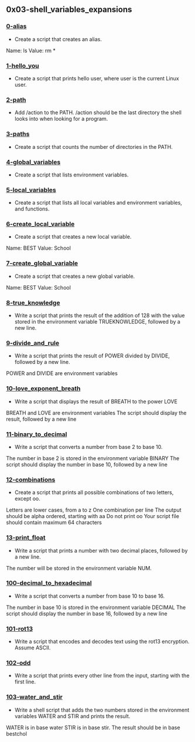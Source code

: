 ## 0x03-shell_variables_expansions

### [0-alias](./0-alias)
* Create a script that creates an alias.

Name: ls
Value: rm *

### [1-hello_you](./1-hello_you)
* Create a script that prints hello user, where user is the current Linux user.

### [2-path](./2-path)
* Add /action to the PATH. /action should be the last directory the shell looks into when looking for a program.

### [3-paths](./3-paths)
* Create a script that counts the number of directories in the PATH.

### [4-global_variables](./4-global_variables)
* Create a script that lists environment variables.

### [5-local_variables](./5-local_variables)
* Create a script that lists all local variables and environment variables, and functions.

### [6-create_local_variable](./6-create_local_variable)
* Create a script that creates a new local variable.

Name: BEST
Value: School

### [7-create_global_variable](./7-create_global_variable)
* Create a script that creates a new global variable.

Name: BEST
Value: School

### [8-true_knowledge](./8-true_knowledge)
* Write a script that prints the result of the addition of 128 with the value stored in the environment variable TRUEKNOWLEDGE, followed by a new line.

### [9-divide_and_rule](./9-divide_and_rule)
* Write a script that prints the result of POWER divided by DIVIDE, followed by a new line.

POWER and DIVIDE are environment variables

### [10-love_exponent_breath](./10-love_exponent_breath)
* Write a script that displays the result of BREATH to the power LOVE

BREATH and LOVE are environment variables
The script should display the result, followed by a new line

### [11-binary_to_decimal](./11-binary_to_decimal)
* Write a script that converts a number from base 2 to base 10.

The number in base 2 is stored in the environment variable BINARY
The script should display the number in base 10, followed by a new line

### [12-combinations](./12-combinations)
* Create a script that prints all possible combinations of two letters, except oo.

Letters are lower cases, from a to z
One combination per line
The output should be alpha ordered, starting with aa
Do not print oo
Your script file should contain maximum 64 characters

### [13-print_float](./13-print_float)
* Write a script that prints a number with two decimal places, followed by a new line.

The number will be stored in the environment variable NUM.

### [100-decimal_to_hexadecimal](./100-decimal_to_hexadecimal)
* Write a script that converts a number from base 10 to base 16.

The number in base 10 is stored in the environment variable DECIMAL
The script should display the number in base 16, followed by a new line

### [101-rot13](./101-rot13)
* Write a script that encodes and decodes text using the rot13 encryption. Assume ASCII.

### [102-odd](./102-odd)
* Write a script that prints every other line from the input, starting with the first line.

### [103-water_and_stir](./103-water_and_stir)
* Write a shell script that adds the two numbers stored in the environment variables WATER and STIR and prints the result.

WATER is in base water
STIR is in base stir.
The result should be in base bestchol 
